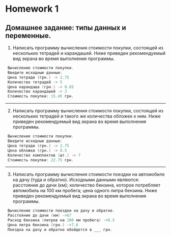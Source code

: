 # Homework 1

## Домашнее задание: типы данных и переменные.

1. Написать программу вычисления стоимости покупки, состоящей из нескольких
тетрадей и карандашей. Ниже приведен рекомендуемый вид экрана во время выполнения
программы.

```c++
 Вычисление стоимости покупки.
 Введите исходные данные:
 Цена тетради (грн.) -> 2.75
 Количество тетрадей -> 5
 Цена карандаша (грн.) -> 0.85
 Количество карандашей -> 2
 Стоимость покупки: 15.45 грн.
```
---

2. Написать программу вычисления стоимости покупки, состоящей из нескольких тетрадей и
такого же количества обложек к ним. Ниже приведен рекомендуемый вид экрана во время
выполнения программы.
```c++
 Вычисление стоимости покупки.
 Введите исходные данные:
 Цена тетради (грн.) -> 2.75
 Цена обложки (грн.) -> 0.5
 Количество комплектов (шт.) -> 7
 Стоимость покупки: 22.75 грн.
```
---

3. Написать программу вычисления стоимости поездки на автомобиле на дачу (туда и обратно).
Исходными данными являются: расстояние до дачи (км); количество бензина, которое потребляет
автомобиль на 100 км пробега; цена одного литра бензина. Ниже приведен рекомендуемый вид
экрана во время выполнения программы.
```c++
 Вычисление стоимости поездки на дачу и обратно.
 Расстояние до дачи (км) ->67
 Расход бензина (литров на 100 км пробега) ->8.5
 Цена литра бензина (грн.) ->7.6
 Поездка на дачу и обратно обойдется в ___ грн. 
```
